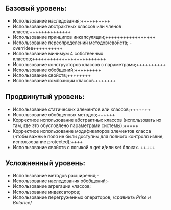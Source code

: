 ﻿## Базовый уровень:
* Использование наследования;++++++++++
* Использование абстрактных  классов или членов класса;++++++++++++++
* Использование принципов инкапсуляции;+++++++++++++++++
* Использование переопределений методов/свойств; - overridee++++++++++
* Использование минимум 4 собственных классов;+++++++++++++++++++++++++
* Использование конструкторов классов с параметрами;++++++++++
* Использование обобщений;+++++++++
* Использование свойств;++++++++
* Использование композиции классов.+++++++
## Продвинутый уровень:
* Использование статических элементов или классов;+++++++
* Использование обобщенных методов;++++++
* Корректное использование абстрактных классов (использовать их там, где это обусловлено параметрами системы);+++++
* Корректное использование модификаторов элементов класса (чтобы важные поля не были доступны для полного контроля извне, использование protected);++++
* Использование свойств с логикой в get и/или set блоках. +++++
## Усложненный уровень:
* Использование методов расширения;-
* Использование наследования обобщений;-
* Использование агрегации классов;
* Использование индексаторов;
* Использование перегруженных операторов; /*сравнить Prise и Balance*/